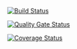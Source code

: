[![Build Status](https://travis-ci.com/swsnu/swpp2021-team9.svg?branch=main)](https://travis-ci.com/swsnu/swpp2021-team9)

[![Quality Gate Status](https://sonarcloud.io/api/project_badges/measure?project=swsnu_swpp2021-team9&metric=alert_status)](https://sonarcloud.io/dashboard?id=swsnu_swpp2021-team9)

[![Coverage Status](https://coveralls.io/repos/github/swsnu/swpp2021-teamX/badge.svg?branch=main)](https://coveralls.io/github/swsnu/swpp2021-team9?branch=main)
